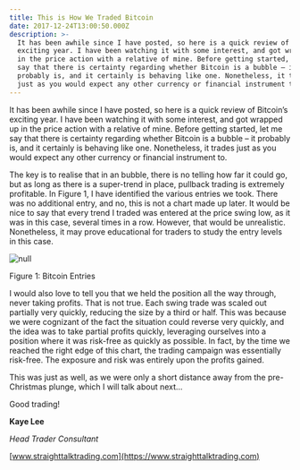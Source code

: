 ```yaml
---
title: This is How We Traded Bitcoin
date: 2017-12-24T13:00:50.000Z
description: >-
  It has been awhile since I have posted, so here is a quick review of Bitcoin’s
  exciting year. I have been watching it with some interest, and got wrapped up
  in the price action with a relative of mine. Before getting started, let me
  say that there is certainty regarding whether Bitcoin is a bubble – it
  probably is, and it certainly is behaving like one. Nonetheless, it trades
  just as you would expect any other currency or financial instrument to.
---
```

It has been awhile since I have posted, so here is a quick review of Bitcoin’s exciting year. I have been watching it with some interest, and got wrapped up in the price action with a relative of mine. Before getting started, let me say that there is certainty regarding whether Bitcoin is a bubble – it probably is, and it certainly is behaving like one. Nonetheless, it trades just as you would expect any other currency or financial instrument to.

The key is to realise that in an bubble, there is no telling how far it could go, but as long as there is a super-trend in place, pullback trading is extremely profitable. In Figure 1, I have identified the various entries we took. There was no additional entry, and no, this is not a chart made up later. It would be nice to say that every trend I traded was entered at the price swing low, as it was in this case, several times in a row. However, that would be unrealistic. Nonetheless, it may prove educational for traders to study the entry levels in this case.

![null](/img/18th-december-2017-bitcoin-entries.jpg)

Figure 1: Bitcoin Entries

I would also love to tell you that we held the position all the way through, never taking profits. That is not true. Each swing trade was scaled out partially very quickly, reducing the size by a third or half. This was because we were cognizant of the fact the situation could reverse very quickly, and the idea was to take partial profits quickly, leveraging ourselves into a position where it was risk-free as quickly as possible. In fact, by the time we reached the right edge of this chart, the trading campaign was essentially risk-free. The exposure and risk was entirely upon the profits gained.

This was just as well, as we were only a short distance away from the pre-Christmas plunge, which I will talk about next…

Good trading!

**Kaye Lee**

_Head Trader Consultant_

[www.straighttalktrading.com](https://www.straighttalktrading.com)
